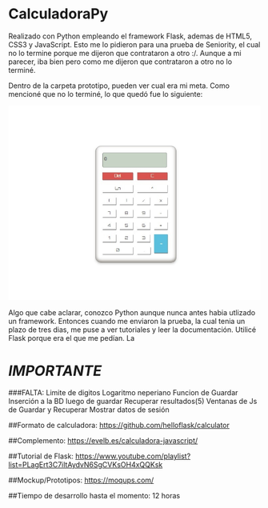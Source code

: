 # CalculadoraPy

Realizado con Python empleando el framework Flask, ademas de HTML5, CSS3 y JavaScript.
Esto me lo pidieron para una prueba de Seniority, el cual no lo termine porque me dijeron que contrataron a otro :/. Aunque a mi parecer, iba bien pero como me dijeron que contrataron a otro no lo terminé.

Dentro de la carpeta prototipo, pueden ver cual era mi meta.
Como mencioné que no lo terminé, lo que quedó fue lo siguiente:

![Calculadora Py](https://github.com/FerAgustinAvila/CalculadoraPy/blob/master/calculadora.jpg)

Algo que cabe aclarar, conozco Python aunque nunca antes habia utlizado un framework. Entonces cuando me enviaron la prueba, la cual tenia un plazo de tres dias, me puse a ver tutoriales y leer la documentación. 
Utilicé Flask porque era el que me pedían. La 

# *IMPORTANTE*
###FALTA:
	Limite de digitos
	Logaritmo neperiano
	Funcion de Guardar
	Inserción a la BD luego de guardar
	Recuperar resultados(5)
	Ventanas de Js de Guardar y Recuperar
	Mostrar datos de sesión



##Formato de calculadora:
	https://github.com/helloflask/calculator

##Complemento:
	https://evelb.es/calculadora-javascript/

##Tutorial de Flask:
	https://www.youtube.com/playlist?list=PLagErt3C7iltAydvN6SgCVKsOH4xQQKsk

##Mockup/Prototipos:
	https://moqups.com/

##Tiempo de desarrollo hasta el momento:
	12 horas
